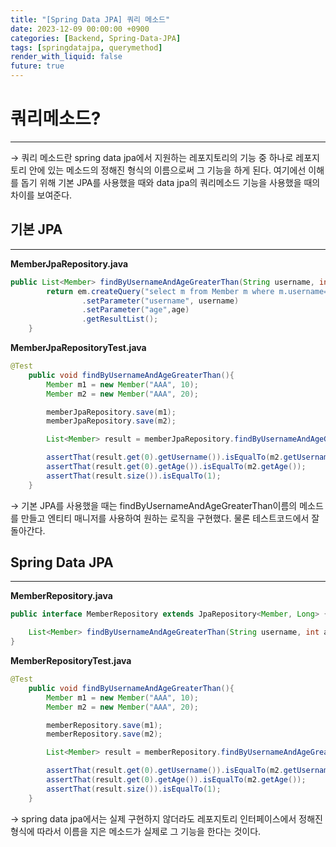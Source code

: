 ```yaml
---
title: "[Spring Data JPA] 쿼리 메소드"
date: 2023-12-09 00:00:00 +0900
categories: [Backend, Spring-Data-JPA]
tags: [springdatajpa, querymethod]
render_with_liquid: false
future: true
---
```


# 쿼리메소드?

---

→ 쿼리 메소드란 spring data jpa에서 지원하는 레포지토리의 기능 중 하나로 레포지토리 안에 있는 메소드의 정해진 형식의 이름으로써 그 기능을 하게 된다. 여기에선 이해를 돕기 위해 기본 JPA를 사용했을 때와 data jpa의 쿼리메소드 기능을 사용했을 때의 차이를 보여준다.

## 기본 JPA

---

**MemberJpaRepository.java**

```java
public List<Member> findByUsernameAndAgeGreaterThan(String username, int age){
        return em.createQuery("select m from Member m where m.username= :username and m.age > :age")
                .setParameter("username", username)
                .setParameter("age",age)
                .getResultList();
    }
```

**MemberJpaRepositoryTest.java**

```java
@Test
    public void findByUsernameAndAgeGreaterThan(){
        Member m1 = new Member("AAA", 10);
        Member m2 = new Member("AAA", 20);

        memberJpaRepository.save(m1);
        memberJpaRepository.save(m2);

        List<Member> result = memberJpaRepository.findByUsernameAndAgeGreaterThan("AAA", 15);

        assertThat(result.get(0).getUsername()).isEqualTo(m2.getUsername());
        assertThat(result.get(0).getAge()).isEqualTo(m2.getAge());
        assertThat(result.size()).isEqualTo(1);
    }
```

→ 기본 JPA를 사용했을 때는 findByUsernameAndAgeGreaterThan이름의 메소드를 만들고 엔티티 매니저를 사용하여 원하는 로직을 구현했다. 물론 테스트코드에서 잘 돌아간다.

## **Spring Data JPA**

---

**MemberRepository.java**

```java
public interface MemberRepository extends JpaRepository<Member, Long> {

    List<Member> findByUsernameAndAgeGreaterThan(String username, int age);
}
```

**MemberRepositoryTest.java**

```java
@Test
    public void findByUsernameAndAgeGreaterThan(){
        Member m1 = new Member("AAA", 10);
        Member m2 = new Member("AAA", 20);

        memberRepository.save(m1);
        memberRepository.save(m2);

        List<Member> result = memberRepository.findByUsernameAndAgeGreaterThan("AAA", 15);

        assertThat(result.get(0).getUsername()).isEqualTo(m2.getUsername());
        assertThat(result.get(0).getAge()).isEqualTo(m2.getAge());
        assertThat(result.size()).isEqualTo(1);
    }
```

→ spring data jpa에서는 실제 구현하지 않더라도 레포지토리 인터페이스에서 정해진 형식에 따라서 이름을 지은 메소드가 실제로 그 기능을 한다는 것이다.
